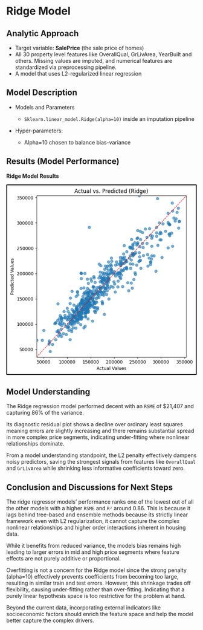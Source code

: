 # Ridge Model

## Analytic Approach

- Target variable: **SalePrice** (the sale price of homes)
- All 30 property level features like OverallQual, GrLivArea, YearBuilt and others. Missing values are imputed, and numerical features are standardized via preprocessing pipeline.
- A model that uses L2-regularized linear regression

## Model Description

- Models and Parameters

  - `Sklearn.linear_model.Ridge(alpha=10)` inside an imputation pipeline

- Hyper-parameters:
  - Alpha=10 chosen to balance bias-variance

## Results (Model Performance)

**Ridge Model Results**

![Ridge Model Results](../images/ridge_model.png)

## Model Understanding

The Ridge regression model performed decent with an `RSME` of $21,407 and capturing 86% of the variance.

Its diagnostic residual plot shows a decline over ordinary least squares meaning errors are slightly increasing and there remains substantial spread in more complex price segments, indicating under-fitting where nonlinear relationships dominate.

From a model understanding standpoint, the L2 penalty effectively dampens noisy predictors, saving the strongest signals from features like `OverallQual` and `GrLivArea` while shrinking less informative coefficients toward zero.

## Conclusion and Discussions for Next Steps

The ridge regressor models’ performance ranks one of the lowest out of all the other models with a higher `RSME` and `R²` around 0.86. This is because it lags behind tree-based and ensemble methods because its strictly linear framework even with L2 regularization, it cannot capture the complex nonlinear relationships and higher order interactions inherent in housing data.

While it benefits from reduced variance, the models bias remains high leading to larger errors in mid and high price segments where feature effects are not purely additive or proportional.

Overfitting is not a concern for the Ridge model since the strong penalty (alpha=10) effectively prevents coefficients from becoming too large, resulting in similar train and test errors. However, this shrinkage trades off flexibility, causing under-fitting rather than over-fitting. Indicating that a purely linear hypothesis space is too restrictive for the problem at hand.

Beyond the current data, incorporating external indicators like socioeconomic factors should enrich the feature space and help the model better capture the complex drivers.

